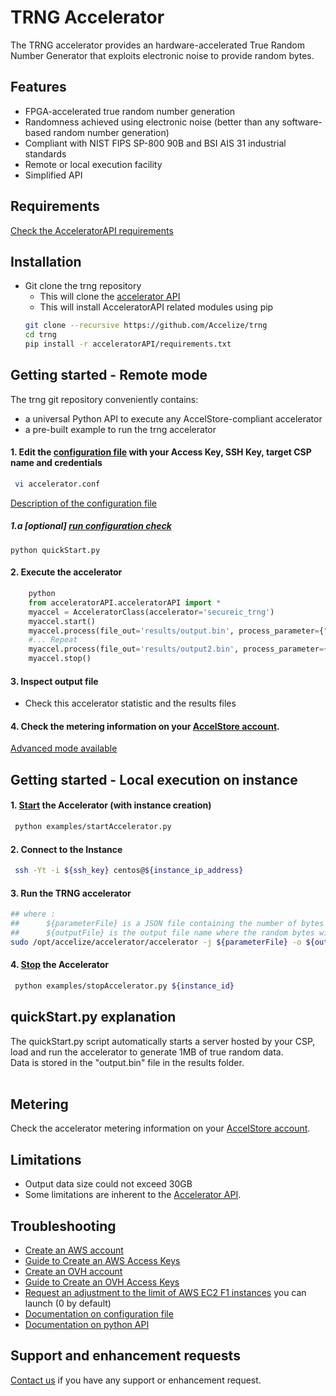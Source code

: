 # TRNG Accelerator
The TRNG accelerator provides an hardware-accelerated True Random Number Generator that exploits electronic noise to provide random bytes.<br/>

## Features
+ FPGA-accelerated true random number generation
+ Randomness achieved using electronic noise (better than any software-based random number generation)
+ Compliant with NIST FIPS SP-800 90B and BSI AIS 31 industrial standards
+ Remote or local execution facility
+ Simplified API

## Requirements
[Check the AcceleratorAPI requirements](https://github.com/Accelize/acceleratorAPI/blob/master/readme.md#requirements)

## Installation

- Git clone the trng repository
  - This will clone the [accelerator API](https://github.com/Accelize/AcceleratorAPI)
  - This will install AcceleratorAPI related modules using pip
  ```sh
  git clone --recursive https://github.com/Accelize/trng
  cd trng
  pip install -r acceleratorAPI/requirements.txt
  ```

## Getting started - Remote mode

The trng git repository conveniently contains:
- a universal Python API to execute any AccelStore-compliant accelerator
- a pre-built example to run the trng accelerator


#### 1. Edit the [configuration file](accelerator.conf) with your Access Key, SSH Key, target CSP name and credentials
```sh
 vi accelerator.conf
```
[Description of the configuration file ](https://github.com/Accelize/acceleratorAPI/blob/master/docs/api-guide/configuration_file.md)



##### 1.a [optional] [run configuration check](#script-quickstartpy) 
    python quickStart.py


#### 2. Execute the accelerator
```python
    python
    from acceleratorAPI.acceleratorAPI import *
    myaccel = AcceleratorClass(accelerator='secureic_trng')
    myaccel.start()
    myaccel.process(file_out='results/output.bin', process_parameter={"app":{"specific": {"nbBytes": 1048576}}})
    #... Repeat 
    myaccel.process(file_out='results/output2.bin', process_parameter={"app":{"specific": {"nbBytes": 1048576}}})
    myaccel.stop()
```
#### 3. Inspect output file 

- Check this accelerator statistic and the results files

#### 4. Check the metering information on your [AccelStore account](https://accelstore.accelize.com/user/applications). 

[Advanced mode available](https://github.com/Accelize/acceleratorAPI/blob/master/ocs/tutorial/)

## Getting started - Local execution on instance

#### 1. [Start](examples/startAccelerator.py) the Accelerator (with instance creation)
```sh
 python examples/startAccelerator.py
```
#### 2. Connect to the Instance
```sh
 ssh -Yt -i ${ssh_key} centos@${instance_ip_address}
```

#### 3. Run the TRNG accelerator
```sh
## where :
##      ${parameterFile} is a JSON file containing the number of bytes to generate (example provided in 'examples' folder)
##      ${outputFile} is the output file name where the random bytes will be stored
sudo /opt/accelize/accelerator/accelerator -j ${parameterFile} -o ${outputFile} -m 1
```
#### 4. [Stop](examples/stopAccelerator.py) the Accelerator
```sh
 python examples/stopAccelerator.py ${instance_id}
```

## quickStart.py explanation 
The quickStart.py script automatically starts a server hosted by your CSP, load and run the accelerator to generate 1MB of true random data.<br/>
Data is stored in the "output.bin" file in the results folder.<br/>
<br/>

## Metering
Check the accelerator metering information on your [AccelStore account](https://accelstore.accelize.com/user). 



## Limitations
+ Output data size could not exceed 30GB
+ Some limitations are inherent to the [Accelerator API](https://github.com/Accelize/AcceleratorAPI).



## Troubleshooting
- [Create an AWS account](https://portal.aws.amazon.com/billing/signup?nc2=h_ct&redirect_url=https%3A%2F%2Faws.amazon.com%2Fregistration-confirmation#/start)
- [Guide to Create an AWS Access Keys](https://docs.aws.amazon.com/IAM/latest/UserGuide/id_credentials_access-keys.html)
- [Create an OVH account](https://www.ovh.com/fr/support/new_nic.xml?redirectTo=https%3A%2F%2Fwww.ovh.com%2Fmanager%2Fcloud%2F%23%2F)
- [Guide to Create an OVH Access Keys](https://docs.ovh.com/ie/en/public-cloud/configure_user_access_to_horizon/)
- [Request an adjustment to the limit of AWS EC2 F1 instances](http://aws.amazon.com/contact-us/ec2-request) you can launch (0 by default)
- [Documentation on configuration file](https://github.com/Accelize/acceleratorAPI/blob/master/ocs/api-guide/configuration_file.md)
- [Documentation on python API ](https://github.com/Accelize/acceleratorAPI/blob/master/docs/api-guide/acceleratorclass.md)

## Support and enhancement requests
[Contact us](mailto:support@accelize.com) if you have any support or enhancement request.
